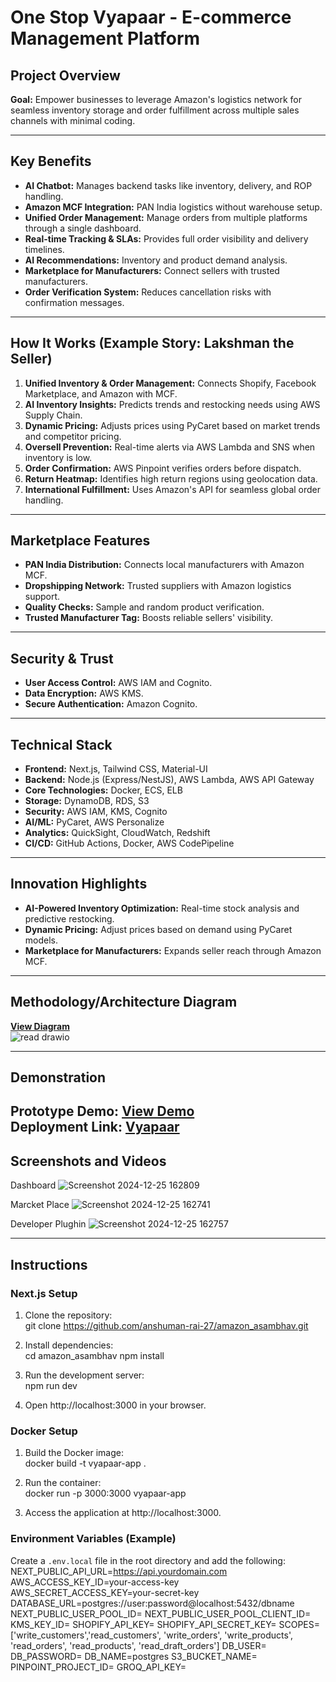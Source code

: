 # One Stop Vyapaar - E-commerce Management Platform

## Project Overview
**Goal:** Empower businesses to leverage Amazon's logistics network for seamless inventory storage and order fulfillment across multiple sales channels with minimal coding.  

---

## Key Benefits
- **AI Chatbot:** Manages backend tasks like inventory, delivery, and ROP handling.  
- **Amazon MCF Integration:** PAN India logistics without warehouse setup.  
- **Unified Order Management:** Manage orders from multiple platforms through a single dashboard.  
- **Real-time Tracking & SLAs:** Provides full order visibility and delivery timelines.  
- **AI Recommendations:** Inventory and product demand analysis.  
- **Marketplace for Manufacturers:** Connect sellers with trusted manufacturers.  
- **Order Verification System:** Reduces cancellation risks with confirmation messages.  

---

## How It Works (Example Story: Lakshman the Seller)
1. **Unified Inventory & Order Management:** Connects Shopify, Facebook Marketplace, and Amazon with MCF.  
2. **AI Inventory Insights:** Predicts trends and restocking needs using AWS Supply Chain.  
3. **Dynamic Pricing:** Adjusts prices using PyCaret based on market trends and competitor pricing.  
4. **Oversell Prevention:** Real-time alerts via AWS Lambda and SNS when inventory is low.  
5. **Order Confirmation:** AWS Pinpoint verifies orders before dispatch.  
6. **Return Heatmap:** Identifies high return regions using geolocation data.  
7. **International Fulfillment:** Uses Amazon's API for seamless global order handling.  

---

## Marketplace Features
- **PAN India Distribution:** Connects local manufacturers with Amazon MCF.  
- **Dropshipping Network:** Trusted suppliers with Amazon logistics support.  
- **Quality Checks:** Sample and random product verification.  
- **Trusted Manufacturer Tag:** Boosts reliable sellers' visibility.  

---

## Security & Trust
- **User Access Control:** AWS IAM and Cognito.  
- **Data Encryption:** AWS KMS.  
- **Secure Authentication:** Amazon Cognito.  

---

## Technical Stack
- **Frontend:** Next.js, Tailwind CSS, Material-UI  
- **Backend:** Node.js (Express/NestJS), AWS Lambda, AWS API Gateway  
- **Core Technologies:** Docker, ECS, ELB  
- **Storage:** DynamoDB, RDS, S3  
- **Security:** AWS IAM, KMS, Cognito  
- **AI/ML:** PyCaret, AWS Personalize  
- **Analytics:** QuickSight, CloudWatch, Redshift  
- **CI/CD:** GitHub Actions, Docker, AWS CodePipeline  

---

## Innovation Highlights
- **AI-Powered Inventory Optimization:** Real-time stock analysis and predictive restocking.  
- **Dynamic Pricing:** Adjust prices based on demand using PyCaret models.  
- **Marketplace for Manufacturers:** Expands seller reach through Amazon MCF.  

---

## Methodology/Architecture Diagram
**[View Diagram](https://drive.google.com/file/d/1ecn-HXdILDlC7_ECxTXjzZRMFG1biRlU/view?usp=sharing)**  
![read drawio](https://github.com/user-attachments/assets/2463668f-1a22-4b35-a1a8-eed1923ae94a)


---

## Demonstration
**Prototype Demo:** [View Demo](https://drive.google.com/drive/folders/1zgua0Z-7xckWaaR21-l1juH-s15EPIFs?usp=sharing)  
**Deployment Link:** [Vyapaar](https://amazon-asambhav.vercel.app/)  
---

## Screenshots and Videos
Dashboard
![Screenshot 2024-12-25 162809](https://github.com/user-attachments/assets/b9b59715-e141-4d11-b6a4-801282a9d900)

Marcket Place
![Screenshot 2024-12-25 162741](https://github.com/user-attachments/assets/3689f738-3218-4826-b211-799afd1dbd75)

Developer Plughin
![Screenshot 2024-12-25 162757](https://github.com/user-attachments/assets/0a0e953f-b17c-4536-8bba-66d1f94e6aa5)


---

## Instructions

### Next.js Setup
1. Clone the repository:  
   git clone https://github.com/anshuman-rai-27/amazon_asambhav.git

2. Install dependencies:  
   cd amazon_asambhav
   npm install

3. Run the development server:  
   npm run dev

4. Open http://localhost:3000 in your browser.

### Docker Setup
1. Build the Docker image:  
   docker build -t vyapaar-app .

2. Run the container:  
   docker run -p 3000:3000 vyapaar-app

3. Access the application at http://localhost:3000.

### Environment Variables (Example)
Create a `.env.local` file in the root directory and add the following:  
NEXT_PUBLIC_API_URL=https://api.yourdomain.com
AWS_ACCESS_KEY_ID=your-access-key
AWS_SECRET_ACCESS_KEY=your-secret-key
DATABASE_URL=postgres://user:password@localhost:5432/dbname
NEXT_PUBLIC_USER_POOL_ID=
NEXT_PUBLIC_USER_POOL_CLIENT_ID=
KMS_KEY_ID=
SHOPIFY_API_KEY=
SHOPIFY_API_SECRET_KEY=
SCOPES=['write_customers','read_customers', 'write_orders', 'write_products', 'read_orders', 'read_products', 'read_draft_orders']
DB_USER=
DB_PASSWORD=
DB_NAME=postgres
S3_BUCKET_NAME=
PINPOINT_PROJECT_ID=
GROQ_API_KEY=


